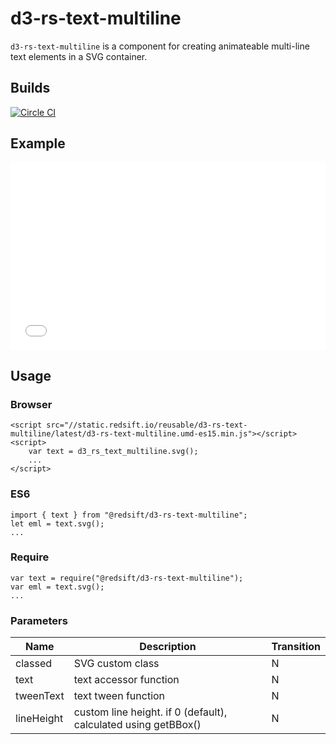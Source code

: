 # d3-rs-text-multiline

`d3-rs-text-multiline` is a component for creating animateable multi-line text elements in a SVG container.

## Builds

[![Circle CI](https://circleci.com/gh/Redsift/d3-rs-text-multiline.svg?style=svg)](https://circleci.com/gh/Redsift/d3-rs-text-multiline)

## Example

<iframe height='300' scrolling='no' src='//codepen.io/rahulpowar/embed/ONqZOQ/?height=300&theme-id=23815&default-tab=result&embed-version=2' frameborder='no' allowtransparency='true' allowfullscreen='true' style='width: 100%;'>See the Pen <a href='https://codepen.io/rahulpowar/pen/ONqZOQ/'>@redsift/d3-rs-text-multiline</a> by Rahul Powar (<a href='http://codepen.io/rahulpowar'>@rahulpowar</a>) on <a href='http://codepen.io'>CodePen</a>.
</iframe>

## Usage

### Browser
	
	<script src="//static.redsift.io/reusable/d3-rs-text-multiline/latest/d3-rs-text-multiline.umd-es15.min.js"></script>
	<script>
		var text = d3_rs_text_multiline.svg();
		...
	</script>

### ES6

	import { text } from "@redsift/d3-rs-text-multiline";
	let eml = text.svg();
	...
	
### Require

	var text = require("@redsift/d3-rs-text-multiline");
	var eml = text.svg();
	...

### Parameters

|Name|Description|Transition|
|----|-----------|----------|
|classed|SVG custom class|N|
|text|text accessor function|N|
|tweenText|text tween function|N|
|lineHeight|custom line height. if 0 (default), calculated using getBBox()|N|